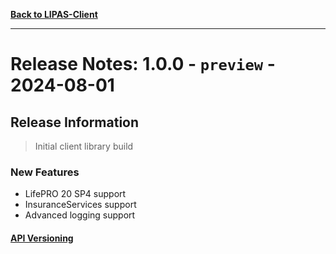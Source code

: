 
**[Back to LIPAS-Client](../../LIPAS-Client.Releases.md)**

________________________________________________________________________________________________________________________

# Release Notes: 1.0.0 - `preview` - 2024-08-01

## Release Information
> Initial client library build


### New Features
+ LifePRO 20 SP4 support
+ InsuranceServices support
+ Advanced logging support


#### [API Versioning](./API.Versions.md)